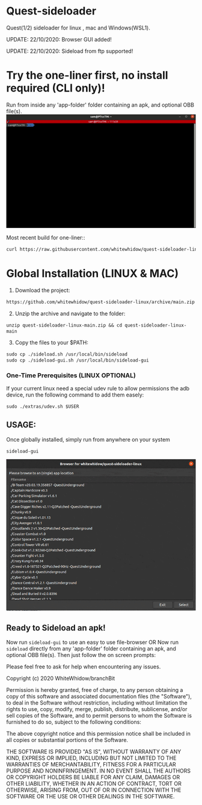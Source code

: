 # Quest-sideloader
Quest(1/2) sideloader for linux , mac and Windows(WSL1).


UPDATE: 22/10/2020: Browser GUI added!

UPDATE: 22/10/2020: Sideload from ftp supported!

# Try the one-liner first, no install required (CLI only)!
Run from inside any 'app-folder' folder containing an apk, and optional OBB file(s).
![](extras/example.gif)
<!--
Last stable build for one-liner: 
```bash
curl https://raw.githubusercontent.com/whitewhidow/quest-sideloader-linux/v2.2/sideload.sh > sideload.sh && chmod +x ./sideload.sh && sudo ./sideload.sh
```
-->
Most recent build for one-liner::
```bash
curl https://raw.githubusercontent.com/whitewhidow/quest-sideloader-linux/main/sideload.sh > sideload.sh && chmod +x ./sideload.sh && sudo ./sideload.sh
```

<!-- ![example](https://i.imgur.com/cC70UUC.png) -->

# Global Installation (LINUX & MAC)
1. Download the project:
<!--
Last stable build: 
```bash
https://github.com/whitewhidow/quest-sideloader-linux/archive/v2.2.zip
```

Most recent build: 
-->

```bash
https://github.com/whitewhidow/quest-sideloader-linux/archive/main.zip
```
2. Unzip the archive and navigate to the folder:
```
unzip quest-sideloader-linux-main.zip && cd quest-sideloader-linux-main
```
3. Copy the files to your $PATH: 
```
sudo cp ./sideload.sh /usr/local/bin/sideload
sudo cp ./sideload-gui.sh /usr/local/bin/sideload-gui
```

### One-Time Prerequisites (LINUX OPTIONAL)

If your current linux need a special udev rule to allow permissions the adb device, run the following command to add them easely:
```
sudo ./extras/udev.sh $USER
```
   
   
## USAGE:
Once globally installed, simply run from anywhere on your system
```
sideload-gui
```
![](extras/gui-example.gif)
   
   

## Ready to Sideload an apk!

Now run `sideload-gui` to use an easy to use file-browser
OR
Now run `sideload` directly from any 'app-folder' folder containing an apk, and optional OBB file(s).
Then just follow the on screen prompts:




Please feel free to ask for help when encountering any issues.


 Copyright (c) 2020 WhiteWhidow/branchBit

 Permission is hereby granted, free of charge, to any person
 obtaining a copy of this software and associated documentation
 files (the "Software"), to deal in the Software without
 restriction, including without limitation the rights to use,
 copy, modify, merge, publish, distribute, sublicense, and/or sell
 copies of the Software, and to permit persons to whom the
 Software is furnished to do so, subject to the following
 conditions:

 The above copyright notice and this permission notice shall be
 included in all copies or substantial portions of the Software.

 THE SOFTWARE IS PROVIDED "AS IS", WITHOUT WARRANTY OF ANY KIND,
 EXPRESS OR IMPLIED, INCLUDING BUT NOT LIMITED TO THE WARRANTIES
 OF MERCHANTABILITY, FITNESS FOR A PARTICULAR PURPOSE AND
 NONINFRINGEMENT. IN NO EVENT SHALL THE AUTHORS OR COPYRIGHT
 HOLDERS BE LIABLE FOR ANY CLAIM, DAMAGES OR OTHER LIABILITY,
 WHETHER IN AN ACTION OF CONTRACT, TORT OR OTHERWISE, ARISING
 FROM, OUT OF OR IN CONNECTION WITH THE SOFTWARE OR THE USE OR
 OTHER DEALINGS IN THE SOFTWARE.
